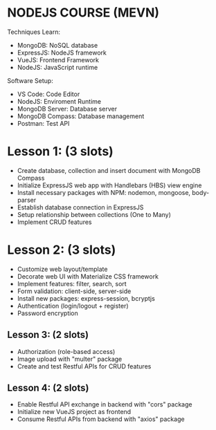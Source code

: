 # NODEJS COURSE (MEVN)

Techniques Learn:

- MongoDB: NoSQL database
- ExpressJS: NodeJS framework
- VueJS: Frontend Framework
- NodeJS: JavaScript runtime

Software Setup:

- VS Code: Code Editor
- NodeJS: Enviroment Runtime
- MongoDB Server: Database server
- MongoDB Compass: Database management
- Postman: Test API

# Lesson 1: (3 slots)

- Create database, collection and insert document with MongoDB Compass
- Initialize ExpressJS web app with Handlebars (HBS) view engine
- Install necessary packages with NPM: nodemon, mongoose, body-parser
- Establish database connection in ExpressJS
- Setup relationship between collections (One to Many)
- Implement CRUD features

# Lesson 2: (3 slots)

- Customize web layout/template
- Decorate web UI with Materialize CSS framework
- Implement features: filter, search, sort
- Form validation: client-side, server-side
- Install new packages: express-session, bcryptjs
- Authentication (login/logout + register)
- Password encryption

## Lesson 3: (2 slots)

- Authorization (role-based access)
- Image upload with "multer" package
- Create and test Restful APIs for CRUD features

## Lesson 4: (2 slots)

- Enable Restful API exchange in backend with "cors" package
- Initialize new VueJS project as frontend
- Consume Restful APIs from backend with "axios" package
